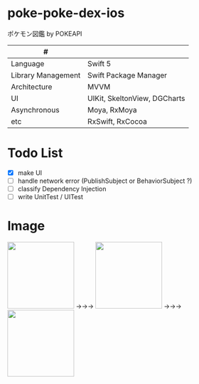# poke-poke-dex-ios
ポケモン図鑑 by POKEAPI 

| # | |
| ---- | ---- |
| Language| Swift 5 |
| Library Management | Swift Package Manager |
| Architecture | MVVM |
| UI | UIKit, SkeltonView, DGCharts |
| Asynchronous | Moya, RxMoya |
| etc | RxSwift, RxCocoa |

# Todo List
- [x] make UI 
- [ ] handle network error  (PublishSubject or BehaviorSubject ?)
- [ ] classify Dependency Injection
- [ ] write UnitTest / UITest

# Image
<img width=150 src="https://github.com/kuskyst/poke-poke-dex-ios/assets/126965999/9f4c2f7f-91d5-4e63-9f85-cfc0fad8fb28">
→→→
<img width=150 src="https://github.com/kuskyst/poke-poke-dex-ios/assets/126965999/444702ba-4cb9-4996-8998-98af6db26bab">
→→→
<img width=150 src="https://github.com/kuskyst/poke-poke-dex-ios/assets/126965999/9613a7eb-7d7a-47c6-b15e-6ca9202791ab">
